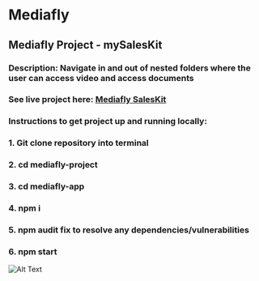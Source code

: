 # Mediafly
## Mediafly Project - mySalesKit

### Description: Navigate in and out of nested folders where the user can access video and access documents
### See live project here: [Mediafly SalesKit](http://mediafly-project.surge.sh)
### Instructions to get project up and running locally:
### **1. Git clone repository into terminal** 
### **2. cd mediafly-project**
### **3. cd mediafly-app**
### **4. npm i**
### **5. npm audit fix to resolve any dependencies/vulnerabilities**
### **6. npm start**


![Alt Text](https://i.imgur.com/xfRHuap.png)

